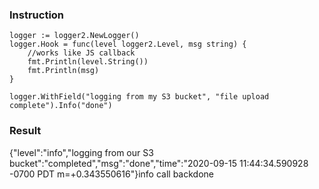 


### Instruction

	logger := logger2.NewLogger()
	logger.Hook = func(level logger2.Level, msg string) {
        //works like JS callback
		fmt.Println(level.String())
		fmt.Println(msg)
	}

	logger.WithField("logging from my S3 bucket", "file upload complete").Info("done")


### Result
{"level":"info","logging from our S3 bucket":"completed","msg":"done","time":"2020-09-15 11:44:34.590928 -0700 PDT m=+0.343550616"}info
call backdone